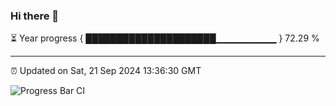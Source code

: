 ### Hi there 👋

⏳ Year progress { █████████████████████▁▁▁▁▁▁▁▁▁ } 72.29 %

---

⏰ Updated on Sat, 21 Sep 2024 13:36:30 GMT

![Progress Bar CI](https://github.com/IshwaranRudhara/GIT-ACTION/workflows/Progress%20Bar%20CI/badge.svg)
